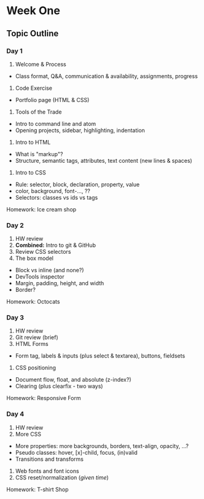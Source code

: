 # Week One

## Topic Outline

### Day 1

1. Welcome & Process
  * Class format, Q&A, communication & availability, assignments, progress
1. Code Exercise
  * Portfolio page (HTML & CSS)
1. Tools of the Trade
  * Intro to command line and atom
  * Opening projects, sidebar, highlighting, indentation
1. Intro to HTML
  * What is "markup"?
  * Structure, semantic tags, attributes, text content (new lines & spaces)
1. Intro to CSS
  * Rule: selector, block, declaration, property, value
  * color, background, font-..., ??
  * Selectors: classes vs ids vs tags

Homework: Ice cream shop

### Day 2

1. HW review
1. **Combined:** Intro to git & GitHub
1. Review CSS selectors
1. The box model
  * Block vs inline (and none?)
  * DevTools inspector
  * Margin, padding, height, and width
  * Border?

Homework: Octocats

### Day 3

1. HW review
1. Git review (brief)
1. HTML Forms
  * Form tag, labels & inputs (plus select & textarea), buttons, fieldsets
1. CSS positioning
  * Document flow, float, and absolute (z-index?)
  * Clearing (plus clearfix - two ways)

Homework: Responsive Form

### Day 4

1. HW review
1. More CSS
  * More properties: more backgrounds, borders, text-align, opacity, ...?
  * Pseudo classes: hover, [x]-child, focus, (in)valid
  * Transitions and transforms
1. Web fonts and font icons
1. CSS reset/normalization (_given time_)

Homework: T-shirt Shop

